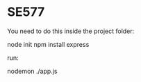 # SE577
You need to do this inside the project folder:

node init
npm install express

run:

nodemon ./app.js
